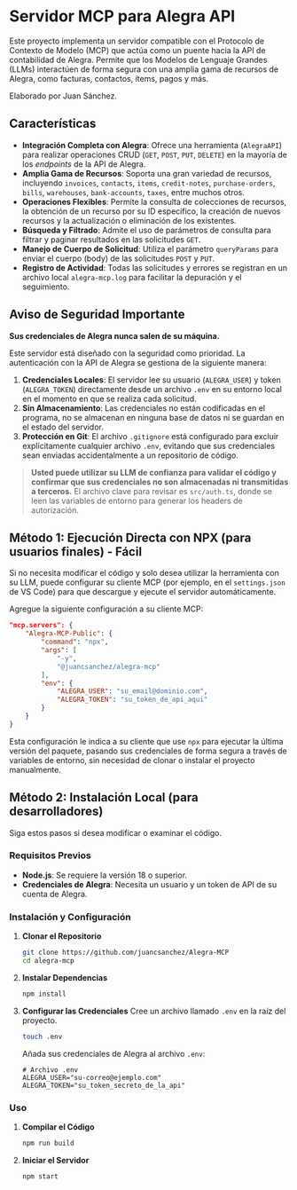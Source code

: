# Servidor MCP para Alegra API

Este proyecto implementa un servidor compatible con el Protocolo de Contexto de Modelo (MCP) que actúa como un puente hacia la API de contabilidad de Alegra. Permite que los Modelos de Lenguaje Grandes (LLMs) interactúen de forma segura con una amplia gama de recursos de Alegra, como facturas, contactos, ítems, pagos y más.

Elaborado por Juan Sánchez.

## Características

  * **Integración Completa con Alegra**: Ofrece una herramienta (`AlegraAPI`) para realizar operaciones CRUD (`GET`, `POST`, `PUT`, `DELETE`) en la mayoría de los *endpoints* de la API de Alegra.
  * **Amplia Gama de Recursos**: Soporta una gran variedad de recursos, incluyendo `invoices`, `contacts`, `items`, `credit-notes`, `purchase-orders`, `bills`, `warehouses`, `bank-accounts`, `taxes`, entre muchos otros.
  * **Operaciones Flexibles**: Permite la consulta de colecciones de recursos, la obtención de un recurso por su ID específico, la creación de nuevos recursos y la actualización o eliminación de los existentes.
  * **Búsqueda y Filtrado**: Admite el uso de parámetros de consulta para filtrar y paginar resultados en las solicitudes `GET`.
  * **Manejo de Cuerpo de Solicitud**: Utiliza el parámetro `queryParams` para enviar el cuerpo (body) de las solicitudes `POST` y `PUT`.
  * **Registro de Actividad**: Todas las solicitudes y errores se registran en un archivo local `alegra-mcp.log` para facilitar la depuración y el seguimiento.

## Aviso de Seguridad Importante

**Sus credenciales de Alegra nunca salen de su máquina.**

Este servidor está diseñado con la seguridad como prioridad. La autenticación con la API de Alegra se gestiona de la siguiente manera:

1.  **Credenciales Locales**: El servidor lee su usuario (`ALEGRA_USER`) y token (`ALEGRA_TOKEN`) directamente desde un archivo `.env` en su entorno local en el momento en que se realiza cada solicitud.
2.  **Sin Almacenamiento**: Las credenciales no están codificadas en el programa, no se almacenan en ninguna base de datos ni se guardan en el estado del servidor.
3.  **Protección en Git**: El archivo `.gitignore` está configurado para excluir explícitamente cualquier archivo `.env`, evitando que sus credenciales sean enviadas accidentalmente a un repositorio de código.

> **Usted puede utilizar su LLM de confianza para validar el código y confirmar que sus credenciales no son almacenadas ni transmitidas a terceros.** El archivo clave para revisar es `src/auth.ts`, donde se leen las variables de entorno para generar los headers de autorización.

## Método 1: Ejecución Directa con NPX (para usuarios finales) - Fácil

Si no necesita modificar el código y solo desea utilizar la herramienta con su LLM, puede configurar su cliente MCP (por ejemplo, en el `settings.json` de VS Code) para que descargue y ejecute el servidor automáticamente.

Agregue la siguiente configuración a su cliente MCP:

```json
"mcp.servers": {
    "Alegra-MCP-Public": {
        "command": "npx",
        "args": [
            "-y",
            "@juancsanchez/alegra-mcp"
        ],
        "env": {
            "ALEGRA_USER": "su_email@dominio.com",
            "ALEGRA_TOKEN": "su_token_de_api_aqui"
        }
    }
}
```

Esta configuración le indica a su cliente que use `npx` para ejecutar la última versión del paquete, pasando sus credenciales de forma segura a través de variables de entorno, sin necesidad de clonar o instalar el proyecto manualmente.

## Método 2: Instalación Local (para desarrolladores)

Siga estos pasos si desea modificar o examinar el código.

### Requisitos Previos

  * **Node.js**: Se requiere la versión 18 o superior.
  * **Credenciales de Alegra**: Necesita un usuario y un token de API de su cuenta de Alegra.

### Instalación y Configuración

1.  **Clonar el Repositorio**

    ```bash
    git clone https://github.com/juancsanchez/Alegra-MCP
    cd alegra-mcp
    ```

2.  **Instalar Dependencias**

    ```bash
    npm install
    ```

3.  **Configurar las Credenciales**
    Cree un archivo llamado `.env` en la raíz del proyecto.

    ```bash
    touch .env
    ```

    Añada sus credenciales de Alegra al archivo `.env`:

    ```dotenv
    # Archivo .env
    ALEGRA_USER="su-correo@ejemplo.com"
    ALEGRA_TOKEN="su_token_secreto_de_la_api"
    ```

### Uso

1.  **Compilar el Código**

    ```bash
    npm run build
    ```

2.  **Iniciar el Servidor**

    ```bash
    npm start
    ```